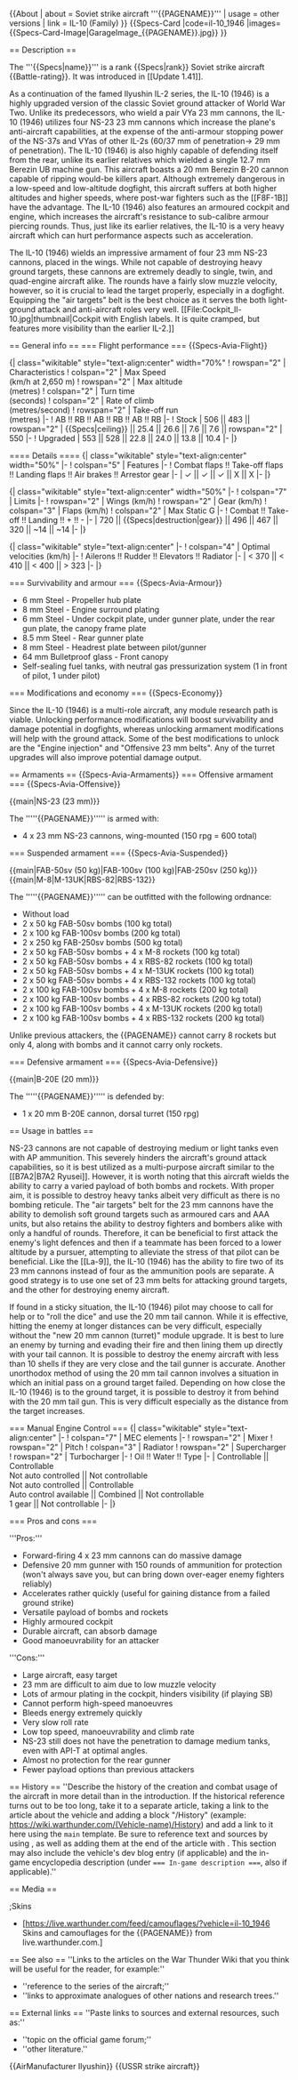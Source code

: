 {{About
| about = Soviet strike aircraft '''{{PAGENAME}}'''
| usage = other versions
| link = IL-10 (Family)
}}
{{Specs-Card
|code=il-10_1946
|images={{Specs-Card-Image|GarageImage_{{PAGENAME}}.jpg}}
}}

== Description ==
<!-- ''In the description, the first part should be about the history of and the creation and combat usage of the aircraft, as well as its key features. In the second part, tell the reader about the aircraft in the game. Insert a screenshot of the vehicle, so that if the novice player does not remember the vehicle by name, he will immediately understand what kind of vehicle the article is talking about.'' -->
The '''{{Specs|name}}''' is a rank {{Specs|rank}} Soviet strike aircraft {{Battle-rating}}. It was introduced in [[Update 1.41]].

As a continuation of the famed Ilyushin IL-2 series, the IL-10 (1946) is a highly upgraded version of the classic Soviet ground attacker of World War Two. Unlike its predecessors, who wield a pair VYa 23 mm cannons, the IL-10 (1946) utilizes four NS-23 23 mm cannons which increase the plane's anti-aircraft capabilities, at the expense of the anti-armour stopping power of the NS-37s and VYas of other IL-2s (60/37 mm of penetration-> 29 mm of penetration). The IL-10 (1946) is also highly capable of defending itself from the rear, unlike its earlier relatives which wielded a single 12.7 mm Berezin UB machine gun. This aircraft boasts a 20 mm Berezin B-20 cannon capable of ripping would-be killers apart. Although extremely dangerous in a low-speed and low-altitude dogfight, this aircraft suffers at both higher altitudes and higher speeds, where post-war fighters such as the [[F8F-1B]] have the advantage. The IL-10 (1946) also features an armoured cockpit and engine, which increases the aircraft's resistance to sub-calibre armour piercing rounds. Thus, just like its earlier relatives, the IL-10 is a very heavy aircraft which can hurt performance aspects such as acceleration.

The IL-10 (1946) wields an impressive armament of four 23 mm NS-23 cannons, placed in the wings. While not capable of destroying heavy ground targets, these cannons are extremely deadly to single, twin, and quad-engine aircraft alike. The rounds have a fairly slow muzzle velocity, however, so it is crucial to lead the target properly, especially in a dogfight. Equipping the "air targets" belt is the best choice as it serves the both light-ground attack and anti-aircraft roles very well.
[[File:Cockpit_Il-10.jpg|thumbnail|Cockpit with English labels. It is quite cramped, but features more visibility than the earlier IL-2.]]

== General info ==
=== Flight performance ===
{{Specs-Avia-Flight}}
<!-- ''Describe how the aircraft behaves in the air. Speed, manoeuvrability, acceleration and allowable loads - these are the most important characteristics of the vehicle.'' -->

{| class="wikitable" style="text-align:center" width="70%"
! rowspan="2" | Characteristics
! colspan="2" | Max Speed<br>(km/h at 2,650 m)
! rowspan="2" | Max altitude<br>(metres)
! colspan="2" | Turn time<br>(seconds)
! colspan="2" | Rate of climb<br>(metres/second)
! rowspan="2" | Take-off run<br>(metres)
|-
! AB !! RB !! AB !! RB !! AB !! RB
|-
! Stock
| 506 || 483 || rowspan="2" | {{Specs|ceiling}} || 25.4 || 26.6 || 7.6 || 7.6 || rowspan="2" | 550
|-
! Upgraded
| 553 || 528 || 22.8 || 24.0 || 13.8 || 10.4
|-
|}

==== Details ====
{| class="wikitable" style="text-align:center" width="50%"
|-
! colspan="5" | Features
|-
! Combat flaps !! Take-off flaps !! Landing flaps !! Air brakes !! Arrestor gear
|-
| ✓ || ✓ || ✓ || X || X     <!-- ✓ -->
|-
|}

{| class="wikitable" style="text-align:center" width="50%"
|-
! colspan="7" | Limits
|-
! rowspan="2" | Wings (km/h)
! rowspan="2" | Gear (km/h)
! colspan="3" | Flaps (km/h)
! colspan="2" | Max Static G
|-
! Combat !! Take-off !! Landing !! + !! -
|-
| 720 <!-- {{Specs|destruction|body}} --> || {{Specs|destruction|gear}} || 496 || 467 || 320 || ~14 || ~14
|-
|}

{| class="wikitable" style="text-align:center"
|-
! colspan="4" | Optimal velocities (km/h)
|-
! Ailerons !! Rudder !! Elevators !! Radiator
|-
| < 370 || < 410 || < 400 || > 323
|-
|}

=== Survivability and armour ===
{{Specs-Avia-Armour}}
<!-- ''Examine the survivability of the aircraft. Note how vulnerable the structure is and how secure the pilot is, whether the fuel tanks are armoured, etc. Describe the armour, if there is any, and also mention the vulnerability of other critical aircraft systems.'' -->

* 6 mm Steel - Propeller hub plate
* 8 mm Steel - Engine surround plating
* 6 mm Steel - Under cockpit plate, under gunner plate, under the rear gun plate, the canopy frame plate
* 8.5 mm Steel - Rear gunner plate
* 8 mm Steel - Headrest plate between pilot/gunner
* 64 mm Bulletproof glass - Front canopy
* Self-sealing fuel tanks, with neutral gas pressurization system (1 in front of pilot, 1 under pilot)

=== Modifications and economy ===
{{Specs-Economy}}

Since the IL-10 (1946) is a multi-role aircraft, any module research path is viable. Unlocking performance modifications will boost survivability and damage potential in dogfights, whereas unlocking armament modifications will help with the ground attack. Some of the best modifications to unlock are the "Engine injection" and "Offensive 23 mm belts". Any of the turret upgrades will also improve potential damage output.

== Armaments ==
{{Specs-Avia-Armaments}}
=== Offensive armament ===
{{Specs-Avia-Offensive}}
<!-- ''Describe the offensive armament of the aircraft, if any. Describe how effective the cannons and machine guns are in a battle, and also what belts or drums are better to use. If there is no offensive weaponry, delete this subsection.'' -->
{{main|NS-23 (23 mm)}}

The '''''{{PAGENAME}}''''' is armed with:

* 4 x 23 mm NS-23 cannons, wing-mounted (150 rpg = 600 total)

=== Suspended armament ===
{{Specs-Avia-Suspended}}
<!-- ''Describe the aircraft's suspended armament: additional cannons under the wings, bombs, rockets and torpedoes. This section is especially important for bombers and attackers. If there is no suspended weaponry remove this subsection.'' -->
{{main|FAB-50sv (50 kg)|FAB-100sv (100 kg)|FAB-250sv (250 kg)}}
{{main|M-8|M-13UK|RBS-82|RBS-132}}

The '''''{{PAGENAME}}''''' can be outfitted with the following ordnance:

* Without load
* 2 x 50 kg FAB-50sv bombs (100 kg total)
* 2 x 100 kg FAB-100sv bombs (200 kg total)
* 2 x 250 kg FAB-250sv bombs (500 kg total)
* 2 x 50 kg FAB-50sv bombs + 4 x M-8 rockets (100 kg total)
* 2 x 50 kg FAB-50sv bombs + 4 x RBS-82 rockets (100 kg total)
* 2 x 50 kg FAB-50sv bombs + 4 x M-13UK rockets (100 kg total)
* 2 x 50 kg FAB-50sv bombs + 4 x RBS-132 rockets (100 kg total)
* 2 x 100 kg FAB-100sv bombs + 4 x M-8 rockets (200 kg total)
* 2 x 100 kg FAB-100sv bombs + 4 x RBS-82 rockets (200 kg total)
* 2 x 100 kg FAB-100sv bombs + 4 x M-13UK rockets (200 kg total)
* 2 x 100 kg FAB-100sv bombs + 4 x RBS-132 rockets (200 kg total)

Unlike previous attackers, the {{PAGENAME}} cannot carry 8 rockets but only 4, along with bombs and it cannot carry only rockets.

=== Defensive armament ===
{{Specs-Avia-Defensive}}
<!-- ''Defensive armament with turret machine guns or cannons, crewed by gunners. Examine the number of gunners and what belts or drums are better to use. If defensive weaponry is not available, remove this subsection.'' -->
{{main|B-20E (20 mm)}}

The '''''{{PAGENAME}}''''' is defended by:

* 1 x 20 mm B-20E cannon, dorsal turret (150 rpg)

== Usage in battles ==
<!-- ''Describe the tactics of playing in the aircraft, the features of using aircraft in a team and advice on tactics. Refrain from creating a "guide" - do not impose a single point of view, but instead, give the reader food for thought. Examine the most dangerous enemies and give recommendations on fighting them. If necessary, note the specifics of the game in different modes (AB, RB, SB).'' -->
NS-23 cannons are not capable of destroying medium or light tanks even with AP ammunition. This severely hinders the aircraft's ground attack capabilities, so it is best utilized as a multi-purpose aircraft similar to the [[B7A2|B7A2 Ryusei]]. However, it is worth noting that this aircraft wields the ability to carry a varied payload of both bombs and rockets. With proper aim, it is possible to destroy heavy tanks albeit very difficult as there is no bombing reticule. The "air targets" belt for the 23 mm cannons have the ability to demolish soft ground targets such as armoured cars and AAA units, but also retains the ability to destroy fighters and bombers alike with only a handful of rounds. Therefore, it can be beneficial to first attack the enemy's light defences and then if a teammate has been forced to a lower altitude by a pursuer, attempting to alleviate the stress of that pilot can be beneficial. Like the [[La-9]], the IL-10 (1946) has the ability to fire two of its 23 mm cannons instead of four as the ammunition pools are separate. A good strategy is to use one set of 23 mm belts for attacking ground targets, and the other for destroying enemy aircraft.

If found in a sticky situation, the IL-10 (1946) pilot may choose to call for help or to "roll the dice" and use the 20 mm tail cannon. While it is effective, hitting the enemy at longer distances can be very difficult, especially without the "new 20 mm cannon (turret)" module upgrade. It is best to lure an enemy by turning and evading their fire and then lining them up directly with your tail cannon. It is possible to destroy the enemy aircraft with less than 10 shells if they are very close and the tail gunner is accurate. Another unorthodox method of using the 20 mm tail cannon involves a situation in which an initial pass on a ground target failed. Depending on how close the IL-10 (1946) is to the ground target, it is possible to destroy it from behind with the 20 mm tail gun. This is very difficult especially as the distance from the target increases.

=== Manual Engine Control ===
{| class="wikitable" style="text-align:center"
|-
! colspan="7" | MEC elements
|-
! rowspan="2" | Mixer
! rowspan="2" | Pitch
! colspan="3" | Radiator
! rowspan="2" | Supercharger
! rowspan="2" | Turbocharger
|-
! Oil !! Water !! Type
|-
| Controllable || Controllable<br>Not auto controlled || Not controllable<br>Not auto controlled || Controllable<br>Auto control available || Combined || Not controllable<br>1 gear || Not controllable
|-
|}

=== Pros and cons ===
<!-- ''Summarise and briefly evaluate the vehicle in terms of its characteristics and combat effectiveness. Mark its pros and cons in the bulleted list. Try not to use more than 6 points for each of the characteristics. Avoid using categorical definitions such as "bad", "good" and the like - use substitutions with softer forms such as "inadequate" and "effective".'' -->

'''Pros:'''

* Forward-firing 4 x 23 mm cannons can do massive damage
* Defensive 20 mm gunner with 150 rounds of ammunition for protection (won't always save you, but can bring down over-eager enemy fighters reliably)
* Accelerates rather quickly (useful for gaining distance from a failed ground strike)
* Versatile payload of bombs and rockets
* Highly armoured cockpit
* Durable aircraft, can absorb damage
* Good manoeuvrability for an attacker

'''Cons:'''

* Large aircraft, easy target
* 23 mm are difficult to aim due to low muzzle velocity
* Lots of armour plating in the cockpit, hinders visibility (if playing SB)
* Cannot perform high-speed manoeuvres
* Bleeds energy extremely quickly
* Very slow roll rate
* Low top speed, manoeuvrability and climb rate
* NS-23 still does not have the penetration to damage medium tanks, even with API-T at optimal angles.
* Almost no protection for the rear gunner
* Fewer payload options than previous attackers

== History ==
''Describe the history of the creation and combat usage of the aircraft in more detail than in the introduction. If the historical reference turns out to be too long, take it to a separate article, taking a link to the article about the vehicle and adding a block "/History" (example: <nowiki>https://wiki.warthunder.com/(Vehicle-name)/History</nowiki>) and add a link to it here using the <code>main</code> template. Be sure to reference text and sources by using <code><nowiki><ref></ref></nowiki></code>, as well as adding them at the end of the article with <code><nowiki><references /></nowiki></code>. This section may also include the vehicle's dev blog entry (if applicable) and the in-game encyclopedia description (under <code><nowiki>=== In-game description ===</nowiki></code>, also if applicable).''

== Media ==
<!-- ''Excellent additions to the article would be video guides, screenshots from the game, and photos.'' -->

;Skins
* [https://live.warthunder.com/feed/camouflages/?vehicle=il-10_1946 Skins and camouflages for the {{PAGENAME}} from live.warthunder.com.]

== See also ==
''Links to the articles on the War Thunder Wiki that you think will be useful for the reader, for example:''
* ''reference to the series of the aircraft;''
* ''links to approximate analogues of other nations and research trees.''

== External links ==
''Paste links to sources and external resources, such as:''
* ''topic on the official game forum;''
* ''other literature.''

{{AirManufacturer Ilyushin}}
{{USSR strike aircraft}}